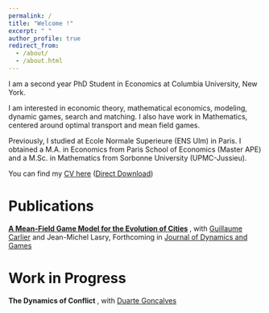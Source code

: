 ```yaml
---
permalink: /
title: "Welcome !"
excerpt: " "
author_profile: true
redirect_from: 
  - /about/
  - /about.html
---
```



I am a second year PhD Student in Economics at Columbia University, New York. 

I am interested in economic theory, mathematical economics, modeling, dynamic games, search and matching. I also have work in Mathematics, centered around optimal transport and mean field games.

Previously, I studied at Ecole Normale Superieure (ENS Ulm) in Paris. I obtained a M.A. in Economics from Paris School of Economics (Master APE) and a M.Sc. in Mathematics from Sorbonne University (UPMC-Jussieu).

You can find my [CV here](https://cesarbarilla.github.io/cv/) ([Direct Download](https://cesarbarilla.github.io/files/CV_Barilla_2020_detailed.pdf))


Publications
======

<b> [A Mean-Field Game Model for the Evolution of Cities](http://cesarbarilla.github.io/research/mfg-cities) </b>,
with [Guillaume Carlier](https://www.ceremade.dauphine.fr/~carlier/) and Jean-Michel Lasry, Forthcoming in [Journal of Dynamics and Games](https://www.aimsciences.org/article/doi/10.3934/jdg.2021017)


Work in Progress
======

<b> The Dynamics of Conflict </b>, 
	with [Duarte Gonçalves](https://duartegoncalves.com)
